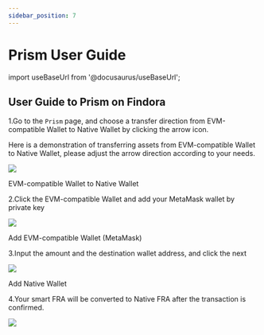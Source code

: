 ```yaml
---
sidebar_position: 7
---
```


# Prism User Guide

import useBaseUrl from '@docusaurus/useBaseUrl';

## User Guide to Prism on Findora

1.Go to the `Prism` page, and choose a transfer direction from EVM-compatible Wallet to Native Wallet by clicking the arrow icon.

Here is a demonstration of transferring assets from EVM-compatible Wallet to Native Wallet, please adjust the arrow direction according to your needs.

![](https://miro.medium.com/max/1400/0*lluDOL4k_37ocXei)

EVM-compatible Wallet to Native Wallet

2.Click the EVM-compatible Wallet and add your MetaMask wallet by private key

![](https://miro.medium.com/max/1400/0*qPKhiAU4UksuqwWD)

Add EVM-compatible Wallet (MetaMask)

3.Input the amount and the destination wallet address, and click the next

![](https://miro.medium.com/max/1400/0*m6S74SYolZkVLMg1)

Add Native Wallet

4.Your smart FRA will be converted to Native FRA after the transaction is confirmed.

![](https://miro.medium.com/max/1400/0*tClDO9ArNPZRrb6m)